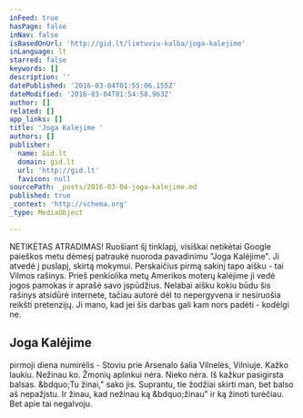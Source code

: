 ```yaml
---
inFeed: true
hasPage: false
inNav: false
isBasedOnUrl: 'http://gid.lt/lietuviu-kalba/joga-kalejime'
inLanguage: lt
starred: false
keywords: []
description: ''
datePublished: '2016-03-04T01:55:06.155Z'
dateModified: '2016-03-04T01:54:58.963Z'
author: []
related: []
app_links: []
title: 'Joga Kalėjime '
authors: []
publisher:
  name: Gid.lt
  domain: gid.lt
  url: 'http://gid.lt'
  favicon: null
sourcePath: _posts/2016-03-04-joga-kalejime.md
published: true
_context: 'http://schema.org'
_type: MediaObject

---
```

NETIKĖTAS ATRADIMAS! Ruošiant šį tinklapį, visiškai netikėtai Google paieškos metu dėmesį patraukė nuoroda pavadinimu "Joga Kalėjime". Ji atvedė į puslapį, skirtą mokymui. Perskaičius pirmą sakinį tapo aišku - tai Vilmos rašinys. Prieš penkiolika metų Amerikos moterų kalėjime ji vedė jogos pamokas ir aprašė savo įspūdžius. Nelabai aišku kokiu būdu šis rašinys atsidūrė internete, tačiau autorė dėl to nepergyvena ir nesiruošia reikšti pretenzijų. Ji mano, kad jei šis darbas gali kam nors padėti - kodėlgi ne.

<article style=""><h1>Joga Kalėjime</h1><p>pirmoji diena numirėlis - Stoviu prie Arsenalo šalia Vilnelės, Vilniuje. Kažko laukiu. Nežinau ko. Žmonių aplinkui nėra. Nieko nėra. Iš kažkur pasigirsta balsas. &amp;bdquo;Tu žinai," sako jis. Suprantu, tie žodžiai skirti man, bet balso aš nepažįstu. Ir žinau, kad nežinau ką &amp;bdquo;žinau" ir ką žinoti turėčiau. Bet apie tai negalvoju.</p></article>